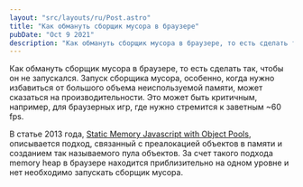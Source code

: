 ```yaml
---
layout: "src/layouts/ru/Post.astro"
title: "Как обмануть сборщик мусора в браузере"
pubDate: "Oct 9 2021"
description: "Как обмануть сборщик мусора в браузере, то есть сделать так, чтобы он не запускался. Запуск сборщика мусора, особенно, когда нужно избавиться от большого объема неиспользуемой памяти, может сказаться на производительности. Это может быть критичным, например, для браузерных игр, где нужно стремится к заветным ~60 fps."
---
```


Как обмануть сборщик мусора в браузере, то есть сделать так, чтобы он не запускался. Запуск сборщика мусора, особенно, когда нужно избавиться от большого объема неиспользуемой памяти, может сказаться на производительности. Это может быть критичным, например, для браузерных игр, где нужно стремится к заветным ~60 fps.

В статье 2013 года, [Static Memory Javascript with Object Pools](https://web.dev/speed-static-mem-pools/), описывается подход, связанный с преалокацией объектов в памяти и созданием так называемого пула объектов. За счет такого подхода memory heap в браузере находится приблизительно на одном уровне и нет необходимо запускать сборщик мусора.